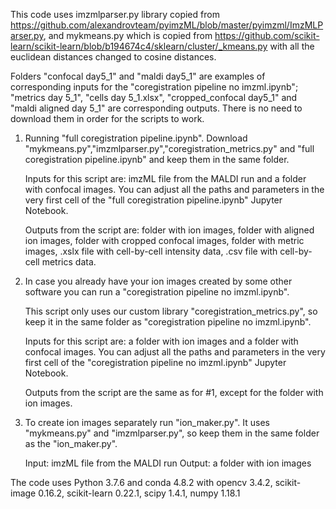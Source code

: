 This code uses imzmlparser.py library copied from https://github.com/alexandrovteam/pyimzML/blob/master/pyimzml/ImzMLParser.py,
and mykmeans.py which is copied from https://github.com/scikit-learn/scikit-learn/blob/b194674c4/sklearn/cluster/_kmeans.py with all the euclidean distances changed to cosine distances.


Folders "confocal day5_1" and "maldi day5_1" are examples of corresponding inputs for the 
"coregistration pipeline no imzml.ipynb";
"metrics day 5_1", "cells day 5_1.xlsx", "cropped_confocal day5_1" and "maldi aligned day 5_1" are corresponding outputs.
There is no need to download them in order for the scripts to work.


1. Running "full coregistration pipeline.ipynb". Download "mykmeans.py","imzmlparser.py","coregistration_metrics.py" and "full coregistration pipeline.ipynb" and keep them in the same folder.

    Inputs for this script are: imzML file from the MALDI run and a folder with confocal images. You can adjust all the paths and parameters in the very first cell of the "full coregistration pipeline.ipynb" Jupyter Notebook.

    Outputs from the script are: folder with ion images, folder with aligned ion images, folder with cropped confocal images, folder with metric images, .xslx file with cell-by-cell intensity data, .csv file with cell-by-cell metrics data.
    
2. In case you already have your ion images created by some other software you can run a "coregistration pipeline no imzml.ipynb".

    This script only uses our custom library "coregistration_metrics.py", so keep it in the same folder as "coregistration pipeline no imzml.ipynb".
    
    Inputs for this script are: a folder with ion images and a folder with confocal images. You can adjust all the paths and parameters in the very first cell of the "coregistration pipeline no imzml.ipynb" Jupyter Notebook.
    
    Outputs from the script are the same as for #1, except for the folder with ion images.
    
3. To create ion images separately run "ion_maker.py". It uses "mykmeans.py" and "imzmlparser.py", so keep them in the same folder as the "ion_maker.py".

    Input: imzML file from the MALDI run
    Output: a folder with ion images
    
The code uses Python 3.7.6 and conda 4.8.2 with opencv 3.4.2, scikit-image 0.16.2, scikit-learn 0.22.1, scipy 1.4.1, numpy 1.18.1 
